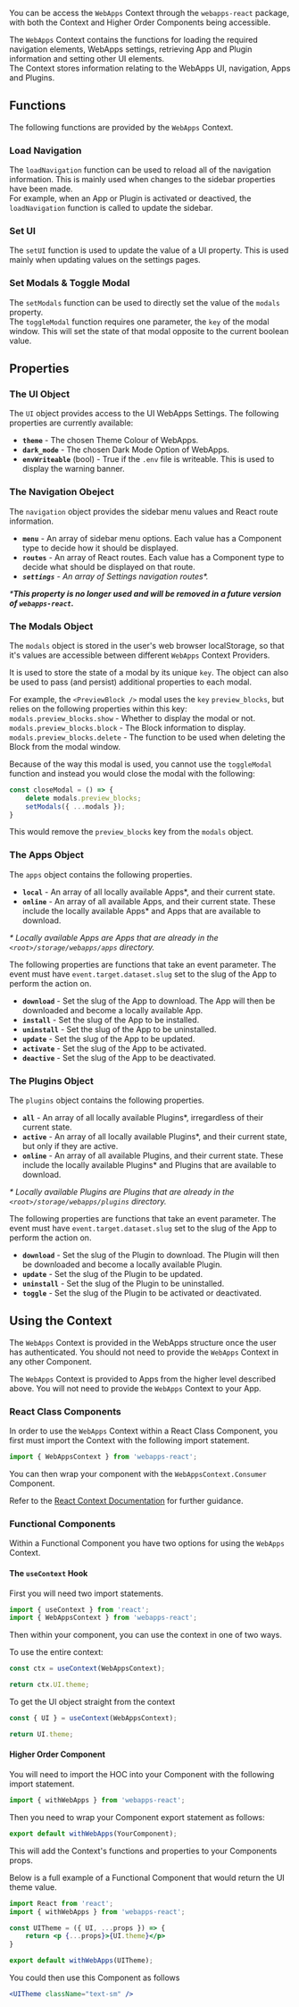 You can be access the `WebApps` Context through the `webapps-react` package, with both the Context and Higher Order Components being accessible.

The `WebApps` Context contains the functions for loading the required navigation elements, WebApps settings, retrieving App and Plugin information and setting other UI elements.<br />
The Context stores information relating to the WebApps UI, navigation, Apps and Plugins.

## Functions
The following functions are provided by the `WebApps` Context.

### Load Navigation
The `loadNavigation` function can be used to reload all of the navigation information. This is mainly used when changes to the sidebar properties have been made.<br />For example, when an App or Plugin is activated or deactived, the `loadNavigation` function is called to update the sidebar.

### Set UI
The `setUI` function is used to update the value of a UI property. This is used mainly when updating values on the settings pages.

### Set Modals & Toggle Modal
The `setModals` function can be used to directly set the value of the `modals` property.<br />
The `toggleModal` function requires one parameter, the `key` of the modal window. This will set the state of that modal opposite to the current boolean value.


## Properties

### The UI Object
The `UI` object provides access to the UI WebApps Settings. The following properties are currently available:

- **`theme`** - The chosen Theme Colour of WebApps.<br />
- **`dark_mode`** - The chosen Dark Mode Option of WebApps.<br />
- **`envWriteable`** (bool) - True if the `.env` file is writeable. This is used to display the warning banner.

### The Navigation Obeject
The `navigation` object provides the sidebar menu values and React route information.

- **`menu`** - An array of sidebar menu options. Each value has a Component type to decide how it should be displayed.
- **`routes`** - An array of React routes. Each value has a Component type to decide what should be displayed on that route.
- _**`settings`** - An array of Settings navigation routes*._

_\***This property is no longer used and will be removed in a future version of `webapps-react`.**_

### The Modals Object
The `modals` object is stored in the user's web browser localStorage, so that it's values are accessible between different `WebApps` Context Providers.

It is used to store the state of a modal by its unique `key`. The object can also be used to pass (and persist) additional properties to each modal.

For example, the `<PreviewBlock />` modal uses the `key` `preview_blocks`, but relies on the following properties within this key:<br />
`modals.preview_blocks.show` - Whether to display the modal or not.<br />
`modals.preview_blocks.block` - The Block information to display.<br />
`modals.preview_blocks.delete` - The function to be used when deleting the Block from the modal window.

Because of the way this modal is used, you cannot use the `toggleModal` function and instead you would close the modal with the following:
```jsx
const closeModal = () => {
    delete modals.preview_blocks;
    setModals({ ...modals });
}
```
This would remove the `preview_blocks` key from the `modals` object.

### The Apps Object
The `apps` object contains the following properties.

- **`local`** - An array of all locally available Apps*, and their current state.<br />
- **`online`** - An array of all available Apps, and their current state. These include the locally available Apps* and Apps that are available to download.

_\* Locally available Apps are Apps that are already in the `<root>/storage/webapps/apps` directory._
  
The following properties are functions that take an event parameter. The event must have `event.target.dataset.slug` set to the slug of the App to perform the action on.

- **`download`** - Set the slug of the App to download. The App will then be downloaded and become a locally available App.<br />
- **`install`** -  Set the slug of the App to be installed.<br />
- **`uninstall`** - Set the slug of the App to be uninstalled.<br />
- **`update`** - Set the slug of the App to be updated.<br />
- **`activate`** - Set the slug of the App to be activated.<br />
- **`deactive`** - Set the slug of the App to be deactivated.


### The Plugins Object
The `plugins` object contains the following properties.

- **`all`** - An array of all locally available Plugins*, irregardless of their current state.<br />
- **`active`** - An array of all locally available Plugins*, and their current state, but only if they are active.<br />
- **`online`** - An array of all available Plugins, and their current state. These include the locally available Plugins* and Plugins that are available to download.
  
_\* Locally available Plugins are Plugins that are already in the `<root>/storage/webapps/plugins` directory._
  
The following properties are functions that take an event parameter. The event must have `event.target.dataset.slug` set to the slug of the App to perform the action on.

- **`download`** - Set the slug of the Plugin to download. The Plugin will then be downloaded and become a locally available Plugin.<br />
- **`update`** - Set the slug of the Plugin to be updated.<br />
- **`uninstall`** - Set the slug of the Plugin to be uninstalled.<br />
- **`toggle`** - Set the slug of the Plugin to be activated or deactivated.

## Using the Context

The `WebApps` Context is provided in the WebApps structure once the user has authenticated. You should not need to provide the `WebApps` Context in any other Component.

The `WebApps` Context is provided to Apps from the higher level described above. You will not need to provide the `WebApps` Context to your App.

### React Class Components
In order to use the `WebApps` Context within a React Class Component, you first must import the Context with the following import statement.
```jsx
import { WebAppsContext } from 'webapps-react';
```

You can then wrap your component with the `WebAppsContext.Consumer` Component.

Refer to the [React Context Documentation](https://reactjs.org/docs/context.html) for further guidance.

### Functional Components
Within a Functional Component you have two options for using the `WebApps` Context.

#### The `useContext` Hook
First you will need two import statements.
```jsx
import { useContext } from 'react';
import { WebAppsContext } from 'webapps-react';
```

Then within your component, you can use the context in one of two ways.

To use the entire context:
```jsx
const ctx = useContext(WebAppsContext);

return ctx.UI.theme;
```

To get the UI object straight from the context
```jsx
const { UI } = useContext(WebAppsContext);

return UI.theme;
```

#### Higher Order Component
You will need to import the HOC into your Component with the following import statement.
```jsx
import { withWebApps } from 'webapps-react';
```

Then you need to wrap your Component export statement as follows:
```jsx
export default withWebApps(YourComponent);
```

This will add the Context's functions and properties to your Components props.

Below is a full example of a Functional Component that would return the UI theme value.
```jsx
import React from 'react';
import { withWebApps } from 'webapps-react';

const UITheme = ({ UI, ...props }) => {
    return <p {...props}>{UI.theme}</p>
}

export default withWebApps(UITheme);
```

You could then use this Component as follows
```jsx
<UITheme className="text-sm" />
```